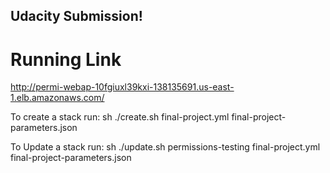 ## Udacity Submission!

# Running Link

http://permi-webap-10fgiuxl39kxi-138135691.us-east-1.elb.amazonaws.com/

To create a stack run:
sh ./create.sh <STACK NAME> final-project.yml final-project-parameters.json

To Update a stack run:
sh ./update.sh permissions-testing final-project.yml final-project-parameters.json
